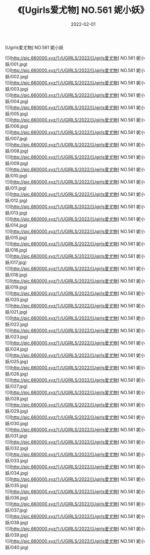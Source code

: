 ﻿---
layout: post
title:  《[Ugirls爱尤物] NO.561 妮小妖》
date:   2022-02-01
img: http://pic.660000.xyz/1:/UGIRLS/2022/[Ugirls爱尤物] NO.561 妮小妖/000.jpg
categories: [美女, 清纯, 唯美]
---

[Ugirls爱尤物] NO.561 妮小妖

 ![](http://pic.660000.xyz/1:/UGIRLS/2022/[Ugirls爱尤物] NO.561 妮小妖/001.jpg) <br>![](http://pic.660000.xyz/1:/UGIRLS/2022/[Ugirls爱尤物] NO.561 妮小妖/002.jpg) <br>![](http://pic.660000.xyz/1:/UGIRLS/2022/[Ugirls爱尤物] NO.561 妮小妖/003.jpg) <br>![](http://pic.660000.xyz/1:/UGIRLS/2022/[Ugirls爱尤物] NO.561 妮小妖/004.jpg) <br>![](http://pic.660000.xyz/1:/UGIRLS/2022/[Ugirls爱尤物] NO.561 妮小妖/005.jpg) <br>![](http://pic.660000.xyz/1:/UGIRLS/2022/[Ugirls爱尤物] NO.561 妮小妖/006.jpg) <br>![](http://pic.660000.xyz/1:/UGIRLS/2022/[Ugirls爱尤物] NO.561 妮小妖/007.jpg) <br>![](http://pic.660000.xyz/1:/UGIRLS/2022/[Ugirls爱尤物] NO.561 妮小妖/008.jpg) <br>![](http://pic.660000.xyz/1:/UGIRLS/2022/[Ugirls爱尤物] NO.561 妮小妖/009.jpg) <br>![](http://pic.660000.xyz/1:/UGIRLS/2022/[Ugirls爱尤物] NO.561 妮小妖/010.jpg) <br>![](http://pic.660000.xyz/1:/UGIRLS/2022/[Ugirls爱尤物] NO.561 妮小妖/011.jpg) <br>![](http://pic.660000.xyz/1:/UGIRLS/2022/[Ugirls爱尤物] NO.561 妮小妖/012.jpg) <br>![](http://pic.660000.xyz/1:/UGIRLS/2022/[Ugirls爱尤物] NO.561 妮小妖/013.jpg) <br>![](http://pic.660000.xyz/1:/UGIRLS/2022/[Ugirls爱尤物] NO.561 妮小妖/014.jpg) <br>![](http://pic.660000.xyz/1:/UGIRLS/2022/[Ugirls爱尤物] NO.561 妮小妖/015.jpg) <br>![](http://pic.660000.xyz/1:/UGIRLS/2022/[Ugirls爱尤物] NO.561 妮小妖/016.jpg) <br>![](http://pic.660000.xyz/1:/UGIRLS/2022/[Ugirls爱尤物] NO.561 妮小妖/017.jpg) <br>![](http://pic.660000.xyz/1:/UGIRLS/2022/[Ugirls爱尤物] NO.561 妮小妖/018.jpg) <br>![](http://pic.660000.xyz/1:/UGIRLS/2022/[Ugirls爱尤物] NO.561 妮小妖/019.jpg) <br>![](http://pic.660000.xyz/1:/UGIRLS/2022/[Ugirls爱尤物] NO.561 妮小妖/020.jpg) <br>![](http://pic.660000.xyz/1:/UGIRLS/2022/[Ugirls爱尤物] NO.561 妮小妖/021.jpg) <br>![](http://pic.660000.xyz/1:/UGIRLS/2022/[Ugirls爱尤物] NO.561 妮小妖/022.jpg) <br>![](http://pic.660000.xyz/1:/UGIRLS/2022/[Ugirls爱尤物] NO.561 妮小妖/023.jpg) <br>![](http://pic.660000.xyz/1:/UGIRLS/2022/[Ugirls爱尤物] NO.561 妮小妖/024.jpg) <br>![](http://pic.660000.xyz/1:/UGIRLS/2022/[Ugirls爱尤物] NO.561 妮小妖/025.jpg) <br>![](http://pic.660000.xyz/1:/UGIRLS/2022/[Ugirls爱尤物] NO.561 妮小妖/026.jpg) <br>![](http://pic.660000.xyz/1:/UGIRLS/2022/[Ugirls爱尤物] NO.561 妮小妖/027.jpg) <br>![](http://pic.660000.xyz/1:/UGIRLS/2022/[Ugirls爱尤物] NO.561 妮小妖/028.jpg) <br>![](http://pic.660000.xyz/1:/UGIRLS/2022/[Ugirls爱尤物] NO.561 妮小妖/029.jpg) <br>![](http://pic.660000.xyz/1:/UGIRLS/2022/[Ugirls爱尤物] NO.561 妮小妖/030.jpg) <br>![](http://pic.660000.xyz/1:/UGIRLS/2022/[Ugirls爱尤物] NO.561 妮小妖/031.jpg) <br>![](http://pic.660000.xyz/1:/UGIRLS/2022/[Ugirls爱尤物] NO.561 妮小妖/032.jpg) <br>![](http://pic.660000.xyz/1:/UGIRLS/2022/[Ugirls爱尤物] NO.561 妮小妖/033.jpg) <br>![](http://pic.660000.xyz/1:/UGIRLS/2022/[Ugirls爱尤物] NO.561 妮小妖/034.jpg) <br>![](http://pic.660000.xyz/1:/UGIRLS/2022/[Ugirls爱尤物] NO.561 妮小妖/035.jpg) <br>![](http://pic.660000.xyz/1:/UGIRLS/2022/[Ugirls爱尤物] NO.561 妮小妖/036.jpg) <br>![](http://pic.660000.xyz/1:/UGIRLS/2022/[Ugirls爱尤物] NO.561 妮小妖/037.jpg) <br>![](http://pic.660000.xyz/1:/UGIRLS/2022/[Ugirls爱尤物] NO.561 妮小妖/038.jpg) <br>![](http://pic.660000.xyz/1:/UGIRLS/2022/[Ugirls爱尤物] NO.561 妮小妖/039.jpg) <br>![](http://pic.660000.xyz/1:/UGIRLS/2022/[Ugirls爱尤物] NO.561 妮小妖/040.jpg) <br>
